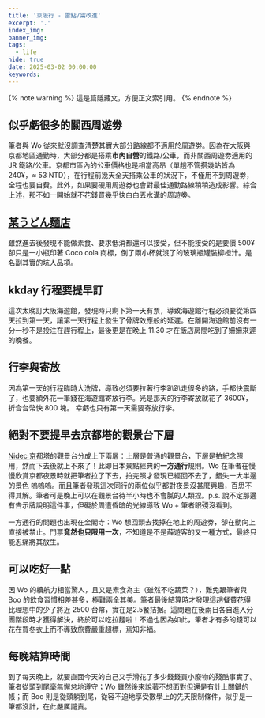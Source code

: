 ```yaml
---
title: '京阪行 - 雷點/需改進'
excerpt: '.'
index_img: 
banner_img: 
tags:
  - life
hide: true
date: 2025-03-02 00:00:00
keywords:
---
```


<!-- Latex Protector: Remove "@" before use -->
<!--@lp:skip-all-->
<!--@lp:skip-some-->

<!-- EMSP Replacer: Auto replacement of double full-width white-space with &emsp;&emsp; -->

<!-- Spoiler Replacer: Replace ||text||  with {% spoiler text %} -->
<!--@sprp:skip-all-->

<!-- Footnote Reposer: Auto repositioning of all the footnotes in post -->
<!--@ft:skip-all-->

{% note warning %}
這是篇隱藏文，方便正文索引用。
{% endnote %}

## 似乎虧很多的關西周遊劵

筆者與 Wo 從來就沒調查清楚其實大部分路線都不適用於周遊劵。因為在大阪與京都地區通勤時，大部分都是搭乘**市內自營**的鐵路/公車，而非關西周遊劵適用的 JR 鐵路/公車。京都市區內的公車價格也是相當高昂（單趟不管搭幾站皆為 240¥，≈ 53 NTD），在行程前幾天全天搭乘公車的狀況下，不僅用不到周遊劵，全程也要自費。此外，如果要硬用周遊劵也會對最佳通勤路線稍稍造成影響。綜合上述，那不如一開始就不花錢買幾乎快白白丟水溝的周遊劵。

## [某うどん麵店](https://maps.app.goo.gl/iQys6vGbK9mXY72f8)

雖然進去後發現不能做素食、要求低消都還可以接受，但不能接受的是要價 500¥ 卻只是一小瓶印著 Coco cola 商標，倒了兩小杯就沒了的玻璃瓶罐裝柳橙汁。是名副其實的坑人品項。

## kkday 行程要提早訂

這次太晚訂大阪海遊館，發現時只剩下第一天有票，導致海遊館行程必須要從第四天拉到第一天，讓第一天行程上發生了骨牌效應般的延遲。在離開海遊館前沒有一分一秒不是投注在趕行程上，最後更是在晚上 11.30 才在飯店房間吃到了姍姍來遲的晚餐。

## 行李與寄放

因為第一天的行程臨時大洗牌，導致必須要拉著行李趴趴走很多的路，手都快震斷了，也要額外花一筆錢在海遊館寄放行李。光是那天的行李寄放就花了 3600¥，折合台幣快 800 塊。 幸虧也只有第一天需要寄放行李。

## 絕對不要提早去京都塔的觀景台下層

[Nidec 京都塔](https://maps.app.goo.gl/PR71mnjkksjP7Bm68)的觀景台分成上下兩層：上層是普通的觀景台，下層是拍紀念照用，然而下去後就上不來了！此即日本景點經典的**一方通行**規則。Wo 在筆者在慢慢欣賞京都夜景時就把筆者拉了下去，拍完照才發現已經回不去了，錯失一大半邊的景色 嗚嗚嗚。而且筆者發現這次同行的兩位似乎都對夜景沒甚麼興趣，百思不得其解。筆者可是晚上可以在觀景台待半小時也不會膩的人類捏。p.s. 說不定那邊有告示牌說明這件事，但礙於周遭昏暗的光線導致 Wo \+ 筆者眼殘沒看到。

一方通行的問題也出現在金閣寺：Wo 想回頭去找掉在地上的周遊劵，卻在動向上直接被禁止。門票**竟然也只限用一次**，不知道是不是薛遊客的又一種方式，最終只能忍痛將其放生。

## 可以吃好一點

因 Wo 的續航力相當驚人，且又是素食為主（雖然不吃蔬菜？），難免跟筆者與 Boo 的飲食習慣相差甚多，極難兩全其美。筆者最後結算時才發現這趟餐費花得比理想中的少了將近 2500 台幣，實在是2.5餐拮据。這問題在後兩日各自進入分團階段時才獲得解決，終於可以吃拉麵啦！不過也因為如此，筆者才有多的錢可以花在買冬衣上而不導致旅費嚴重超標，焉知非福。

## 每晚結算時間

到了每天晚上，就要直面今天的自己又手滑花了多少錢錢買小廢物的殘酷事實了。筆者從頭到尾毫無懈怠地遵守；Wo 雖然後來說著不想面對但還是有計上關鍵的帳；而 Boo 則是從頭躺到尾，從容不迫地享受數學上的先天限制條件，似乎是一筆都沒計，在此嚴厲譴責。

